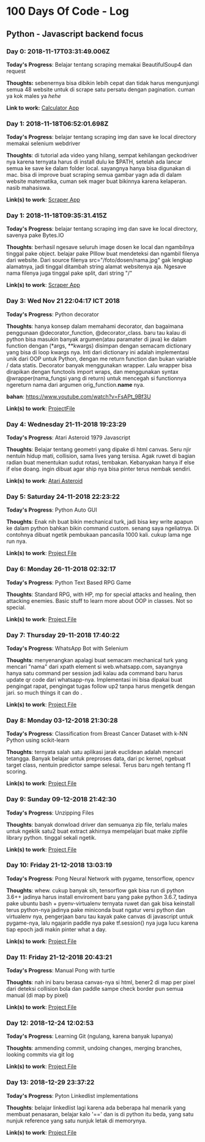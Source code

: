 # 100 Days Of Code - Log
## Python - Javascript backend focus 

### Day 0: 2018-11-17T03:31:49.006Z

**Today's Progress**: Belajar tentang scraping memakai BeautifulSoup4 dan request 

**Thoughts:** sebenernya bisa dibikin lebih cepat dan tidak harus mengunjungi semua 48 website untuk di scrape satu persatu dengan pagination. cuman ya kok males ya *hehe* 

**Link to work:** [Calculator App](https://github.com/svmihar/scraper-matematika-its)


### Day 1: 2018-11-18T06:52:01.698Z
**Today's Progress**: belajar tentang scraping img dan save ke local directory memakai selenium webdriver

**Thoughts**: di tutorial ada video yang hilang, sempat kehilangan geckodriver nya karena ternyata harus di install dulu ke $PATH, setelah ada lancar semua ke save ke dalam folder local. sayangnya hanya bisa digunakan di mac. bisa di improve buat scraping semua gambar yagn ada di dalam website matematika, cuman sek mager buat bikinnya karena kelaperan. nasib mahasiswa.

**Link(s) to work**: [Scraper App](https://github.com/svmihar/scraper-matematika-its)


### Day 1: 2018-11-18T09:35:31.415Z
**Today's Progress**: belajar tentang scraping img dan save ke local directory, savenya pake Bytes.IO

**Thoughts**: berhasil ngesave seluruh image dosen ke local dan ngambilnya tinggal pake object. belajar pake PIllow buat mendeteksi dan ngambil filenya dari website. Dari source filenya src="/foto/dosen/nama.jpg" gak lengkap alamatnya, jadi tinggal ditambah string alamat websitenya aja. Ngesave nama filenya juga tinggal pake split, dari string "/" 

**Link(s) to work**: [Scraper App](https://github.com/svmihar/scraper-matematika-its)

### Day 3: Wed Nov 21 22:04:17 ICT 2018
**Today's Progress**: Python decorator

**Thoughts**: hanya konsep dalam memahami decorator, dan bagaimana penggunaan @decorator_function, @decorator_class. baru tau kalau di python bisa masukin banyak argumen(atau paramater di java) ke dalam function dengan (*args, **kwargs) disimpan dengan semacam dictionary yang bisa di loop kwargs nya. Inti dari dictionary ini adalah implementasi unik dari OOP untuk Python, dengan me return function dan bukan variable / data statis. Decorator banyak menggunakan wrapper. Lalu wrapper bisa dirapikan dengan functools import wraps, dan menggunakan syntax @wrapper(nama_fungsi yang di return) untuk mencegah si functionnya ngereturn nama dari argumen orig_function.__name__ nya. 

**bahan**: https://www.youtube.com/watch?v=FsAPt_9Bf3U


**Link(s) to work**: [ProjectFile ](https://github.com/svmihar/30-days-of-python/tree/master/python-decorator)

### Day 4: Wednesday 21-11-2018 19:23:29
**Today's Progress**: Atari Asteroid 1979 Javascript


**Thoughts**: Belajar tentang geometri yang dipake di html canvas. Seru njir nentuin hidup mati, collision, sama lives yang tersisa. Agak ruwet di bagian radian buat menentukan sudut rotasi, tembakan. Kebanyakan hanya if else if else doang. ingin dibuat agar ship nya bisa pinter terus nembak sendiri. 

**Link(s) to work**: [Atari Asteroid](https://github.com/svmihar/100-days-of-code.git)

### Day 5: Saturday 24-11-2018 22:23:22
**Today's Progress**: Python Auto GUI 


**Thoughts**: Enak nih buat bikin mechanical turk, jadi bisa key write apapun ke dalam python bahkan bikin command custom. senang saya ngeliatnya. Di contohnya dibuat ngetik pembukaan pancasila 1000 kali. cukup lama nge run nya. 

**Link(s) to work**: [Project File](https://github.com/svmihar/30-days-of-python/tree/master/python-auto-gui)

### Day 6: Monday 26-11-2018 02:32:17
**Today's Progress**: Python Text Based RPG Game


**Thoughts**: Standard RPG, with HP, mp for special attacks and healing, then attacking enemies. Basic stuff to learn more about OOP in classes. Not so special. 

**Link(s) to work**: [Project File](https://github.com/svmihar/30-days-of-python/tree/master/rpg-battle)



### Day 7: Thursday 29-11-2018 17:40:22
**Today's Progress**: WhatsApp Bot with Selenium


**Thoughts**: menyenangkan apalagi buat semacam mechanical turk yang mencari "nama" dari xpath element si web.whatsapp.com, sayangnya hanya satu command per session jadi kalau ada command baru harus update qr code dari whatsapp-nya. Implementasi ini bisa dipakai buat pengingat rapat, pengingat tugas follow up2 tanpa harus mengetik dengan jari. so much things it can do .

**Link(s) to work**: [Project File](https://github.com/svmihar/30-days-of-python/tree/master/whatsapp-spam-bot)




### Day 8: Monday 03-12-2018 21:30:28
**Today's Progress**: Classification from Breast Cancer Dataset with k-NN Python using scikit-learn 


**Thoughts**: ternyata salah satu aplikasi jarak euclidean adalah mencari tetangga. Banyak belajar untuk preproses data, dari pc kernel, ngebuat target class, nentuin predictor sampe selesai. Terus baru ngeh tentang f1 scoring. 

**Link(s) to work**: [Project File](https://github.com/svmihar/tubes-data-mining/tree/master/classification)

### Day 9: Sunday 09-12-2018 21:42:30
**Today's Progress**: Unzipping Files 


**Thoughts**: banyak donwload driver dan semuanya zip file, terlalu males untuk ngeklik satu2 buat extract akhirnya mempelajari buat make zipfile library python. tinggal sekali ngetik.

**Link(s) to work**: [Project File](https://github.com/svmihar/30-days-of-python/tree/master/unzip)

### Day 10: Friday 21-12-2018 13:03:19
**Today's Progress**: Pong Neural Network with pygame, tensorflow, opencv


**Thoughts**: whew. cukup banyak sih, tensorflow gak bisa run di python 3.6++ jadinya harus install enviroment baru yang pake python 3.6.7, tadinya pake ubuntu bash + pyenv-virtualenv ternyata ruwet dan gak bisa keinstall terus python-nya jadinya pake miniconda buat ngatur versi python dan virtualenv nya, pengerjaan baru tau kayak pake canvas di javascript untuk pygame-nya, lalu ngajarin paddle nya pake tf.session() nya juga lucu karena tiap epoch jadi makin pinter what a day. 

**Link(s) to work**: [Project File](https://github.com/svmihar/30-days-of-python/tree/master/pong-neural-network)

### Day 11: Friday 21-12-2018 20:43:21
**Today's Progress**: Manual Pong with turtle

**Thoughts**: nah ini baru berasa canvas-nya si html, bener2 di map per pixel dari deteksi collision bola dan paddle sampe check border pun semua manual (di map by pixel)

**Link(s) to work**: [Project File](https://github.com/svmihar/30-days-of-python/tree/master/pong-neural-network)

### Day 12: 2018-12-24 12:02:53
**Today's Progress**: Learning Git (ngulang, karena banyak lupanya)

**Thoughts**: ammending commit, undoing changes, merging branches, looking commits via git log 

**Link(s) to work**: [Project File](https://github.com/svmihar/30-days-of-python/tree/master/pong-neural-network)


### Day 13: 2018-12-29 23:37:22
**Today's Progress**: Pyton Linkedlist implementations

**Thoughts**: belajar linkedlist lagi karena ada beberapa hal menarik yang membuat penasaran, belajar kalo '==' dan is di python itu beda, yang satu nunjuk reference yang satu nunjuk letak di memorynya. 

**Link(s) to work**: [Project File](https://github.com/svmihar/30-days-of-python/)



